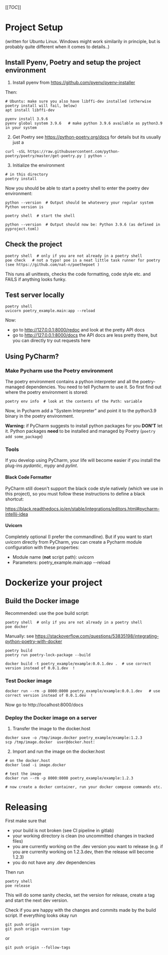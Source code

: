 [[_TOC_]]

# Project Setup
(written for Ubuntu Linux. Windows might work similarily in principle, but is probably quite different when it comes to details..)
## Install Pyenv, Poetry and setup the project environment

1. Install pyenv 
from https://github.com/pyenv/pyenv-installer

Then: 
```
# Ubuntu: make sure you also have libffi-dev installed (otherwise poetry install will fail, below)
apt install libffi-dev

pyenv install 3.9.6
pyenv global system 3.9.6   # make python 3.9.6 available as python3.9 in your system
```

2. Get Poetry 
see https://python-poetry.org/docs for details but its usually just a
```
curl -sSL https://raw.githubusercontent.com/python-poetry/poetry/master/get-poetry.py | python -
```

3. Initialize the environment 
``` 
# in this directory
poetry install 
```

Now you should be able to start a poetry shell to enter the poetry dev environment:
```
python --version  # Output should be whatevery your regular system Python version is

poetry shell  # start the shell

python --version  # Output should now be: Python 3.9.6 (as defined in pyproject.toml)
```


## Check the project
```
poetry shell  # only if you are not already in a poetry shell
poe check   # not a typo! poe is a neat little task runner for poetry (see https://github.com/nat-n/poethepoet )
```
This runs all unittests, checks the code formatting, code style etc. and FAILS if anything looks funky. 

## Test server locally

```
poetry shell
uvicorn poetry_example.main:app --reload
```
Now:
- go to http://127.0.0.1:8000/redoc  and look at the pretty API docs
- go to http://127.0.0.1:8000/docs  the API docs are less pretty there, but you can directly try out requests here

## Using PyCharm?
### Make Pycharm use the Poetry environment
The poetry environment contains a python interpreter and all the poetry-managed dependencies. You need to tell Pycharm to use it. So first find out where the poetry environment is stored:
```
poetry env info  # look at the contents of the Path: variable
```

Now, in Pycharm add a "System Interpreter" and point it to the python3.9 binary in the poetry environment. 

**Warning:** if PyCharm suggests to install python packages for you **DON'T** let it. Python packages **need** to be installed and managed by Poetry (```poetry add some_package```)

### Tools
If you develop using PyCharm, your life will become easier if you install the plug-ins _pydantic_, _mypy_ and 
_pylint_.

#### Black Code Formatter
PyCharm still doesn't support the black code style natively (which we use in this project), so you must follow these
instructions to define a black shortcut:

https://black.readthedocs.io/en/stable/integrations/editors.html#pycharm-intellij-idea


#### Uvicorn
Completely optional (I prefer the commandline). But if you want to start uvicorn directly from PyCharm, you can create a Pycharm module configuration with these properties: 
* Module name (**not** script path): uvicorn
* Parameters: poetry_example.main:app --reload


# Dockerize your project
## Build the Docker image
Recommended: use the poe build script:
```
poetry shell  # only if you are not already in a poetry shell
poe docker
```

Manually: see https://stackoverflow.com/questions/53835198/integrating-python-poetry-with-docker
```
poetry build
poetry run poetry-lock-package --build

docker build -t poetry_example/example:0.0.1.dev .  # use correct version instead of 0.0.1.dev  !
```

### Test Docker image
```
docker run --rm -p 8000:8000 poetry_example/example:0.0.1.dev   # use correct version instead of 0.0.1.dev  !
```

Now go to http://localhost:8000/docs

### Deploy the Docker image on a server
1. Transfer the image to the docker.host
```
docker save -o /tmp/image.docker poetry_example/example:1.2.3
scp /tmp/image.docker  user@docker.host:
```
2. Import and run the image on the docker.host
```
# on the docker.host
docker load -i image.docker

# test the image
docker run --rm -p 8000:8000 poetry_example/example:1.2.3   

# now create a docker container, run your docker compose commands etc.

```

# Releasing
First make sure that
- your build is not broken (see CI pipeline in gitlab)
- your working directory is clean (no uncommitted changes in tracked files)
- you are currently working on the .dev version you want to release (e.g. if you are currenlty working on 1.2.3.dev, then the release will become 1.2.3)
- you do not have any .dev dependencies

Then run
``` 
poetry shell
poe release
```
This will do some sanity checks, set the version for release, create a tag and start the next dev version.

Check if you are happy with the changes and commits made by the build script. If everything looks okay run
```
git push origin
git push origin <version tag>
```

or

```
git push origin --follow-tags
```

